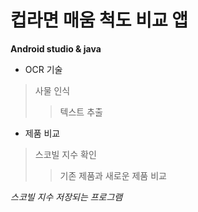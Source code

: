# 컵라면 매움 척도 비교 앱

**Android studio & java**
* OCR 기술
> 사물 인식
>> 텍스트 추출

* 제품 비교
> 스코빌 지수 확인
>> 기존 제품과 새로운 제품 비교

_스코빌 지수 저장되는 프로그램_
